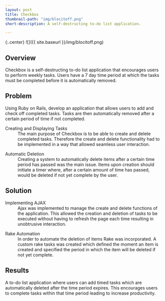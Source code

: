 ```yaml
---
layout: post
title: Checkbox
thumbnail-path: "img/blocitoff.png"
short-description: A self-destructing to-do list application.

---
```


{:.center}
![]({{ site.baseurl }}/img/blocitoff.png)

## Overview

Checkbox is a self-destructing to-do list application that encourages users to perform weekly tasks. Users have a 7 day time period at which the tasks must be completed before it is automatically removed.   

## Problem

 Using Ruby on Rails, develop an application that allows users to add and check off completed tasks. Tasks are then automatically removed after a certain period of time if not completed.

<div class="checkbox col2">
  <dl class="row col-md-6">
      <dt class="info-col">Creating and Displaying Tasks</dt>
        <dd>
          The main purpose of Checkbox is to be able to create and delete completed tasks. Therefore the create and delete functionality had to be implemented in a way that allowed seamless user interaction.
        </dd>
  </dl>
  <dl class="row col-md-6">
      <dt class="info-col">Automatic Deletion</dt>
        <dd>
          Creating a system to automatically delete items after a certain time period has passed was the main issue. Items upon creation should initiate a timer where, after a certain amount of time has passed, would be deleted if not yet complete by the user.
        </dd>
  </dl>
</div>

## Solution

<div class="col2">
  <dl class="row col-md-6">
      <dt class="info-col">Implementing AJAX</dt>
        <dd>
          Ajax was implemented to manage the create and delete functions of the application. This allowed the creation and deletion of tasks to be executed without having to refresh the page each time resulting in unobtrusive interaction.
        </dd>
  </dl>
  <dl class="row col-md-6">
      <dt class="info-col">Rake Automation</dt>
        <dd>
          In order to automate the deletion of items Rake was incorporated. A custom rake tasks was created which defined the moment an item is created and specified the period in which the item will be deleted if not yet complete.  
        </dd>
  </dl>
</div>


## Results

A to-do list application where users can add timed tasks which are automatically deleted after the time period expires. This encourages users to complete tasks within that time period leading to increase productivity.  

